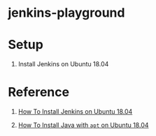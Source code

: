 # jenkins-playground

# Setup

1. Install Jenkins on Ubuntu 18.04

# Reference 

1. [How To Install Jenkins on Ubuntu 18.04](https://www.digitalocean.com/community/tutorials/how-to-install-jenkins-on-ubuntu-18-04)

2. [How To Install Java with `apt` on Ubuntu 18.04](https://www.digitalocean.com/community/tutorials/how-to-install-java-with-apt-on-ubuntu-18-04#installing-specific-versions-of-openjdk)
